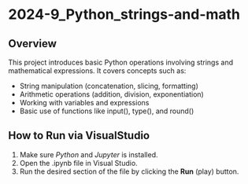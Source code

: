 # 2024-9_Python_strings-and-math

## Overview
This project introduces basic Python operations involving strings and mathematical expressions. It covers concepts such as:
- String manipulation (concatenation, slicing, formatting)
- Arithmetic operations (addition, division, exponentiation)
- Working with variables and expressions
- Basic use of functions like input(), type(), and round()

## How to Run via VisualStudio
1. Make sure *Python* and *Jupyter* is installed.
2. Open the .ipynb file in Visual Studio.
1. Run the desired section of the file by clicking the **Run** (play) button.
